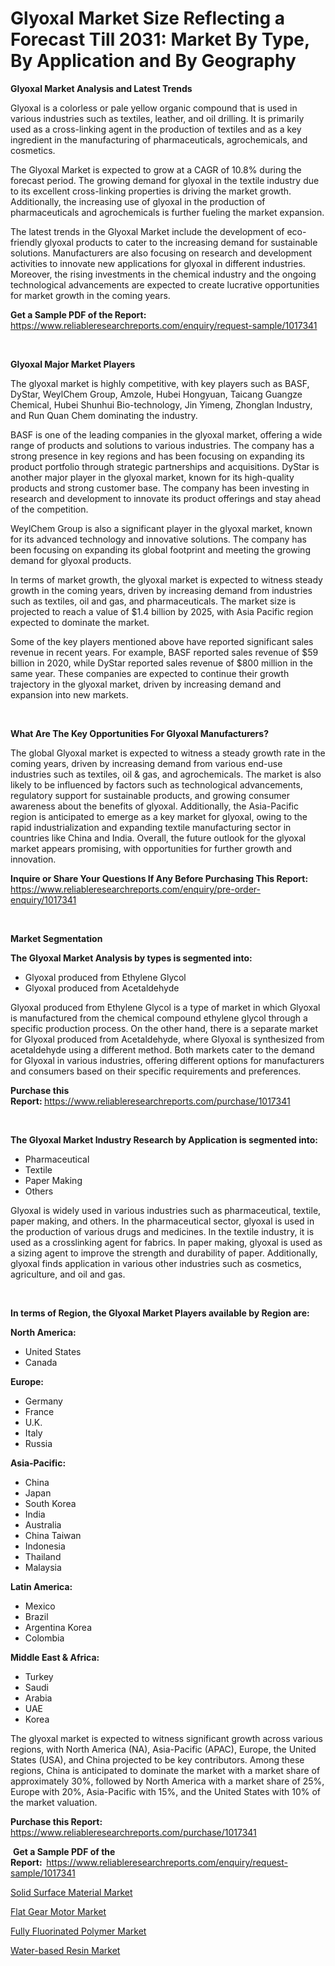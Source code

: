 <p><h1>Glyoxal Market Size Reflecting a Forecast Till 2031: Market By Type, By Application and By Geography</h1></p><p><strong>Glyoxal Market Analysis and Latest Trends</strong></p>
<p><p>Glyoxal is a colorless or pale yellow organic compound that is used in various industries such as textiles, leather, and oil drilling. It is primarily used as a cross-linking agent in the production of textiles and as a key ingredient in the manufacturing of pharmaceuticals, agrochemicals, and cosmetics.</p><p>The Glyoxal Market is expected to grow at a CAGR of 10.8% during the forecast period. The growing demand for glyoxal in the textile industry due to its excellent cross-linking properties is driving the market growth. Additionally, the increasing use of glyoxal in the production of pharmaceuticals and agrochemicals is further fueling the market expansion.</p><p>The latest trends in the Glyoxal Market include the development of eco-friendly glyoxal products to cater to the increasing demand for sustainable solutions. Manufacturers are also focusing on research and development activities to innovate new applications for glyoxal in different industries. Moreover, the rising investments in the chemical industry and the ongoing technological advancements are expected to create lucrative opportunities for market growth in the coming years.</p></p>
<p><strong>Get a Sample PDF of the Report:&nbsp;</strong> <a href="https://www.reliableresearchreports.com/enquiry/request-sample/1017341">https://www.reliableresearchreports.com/enquiry/request-sample/1017341</a></p>
<p>&nbsp;</p>
<p><strong>Glyoxal Major Market Players</strong></p>
<p><p>The glyoxal market is highly competitive, with key players such as BASF, DyStar, WeylChem Group, Amzole, Hubei Hongyuan, Taicang Guangze Chemical, Hubei Shunhui Bio-technology, Jin Yimeng, Zhonglan Industry, and Run Quan Chem dominating the industry. </p><p>BASF is one of the leading companies in the glyoxal market, offering a wide range of products and solutions to various industries. The company has a strong presence in key regions and has been focusing on expanding its product portfolio through strategic partnerships and acquisitions. DyStar is another major player in the glyoxal market, known for its high-quality products and strong customer base. The company has been investing in research and development to innovate its product offerings and stay ahead of the competition.</p><p>WeylChem Group is also a significant player in the glyoxal market, known for its advanced technology and innovative solutions. The company has been focusing on expanding its global footprint and meeting the growing demand for glyoxal products. </p><p>In terms of market growth, the glyoxal market is expected to witness steady growth in the coming years, driven by increasing demand from industries such as textiles, oil and gas, and pharmaceuticals. The market size is projected to reach a value of $1.4 billion by 2025, with Asia Pacific region expected to dominate the market.</p><p>Some of the key players mentioned above have reported significant sales revenue in recent years. For example, BASF reported sales revenue of $59 billion in 2020, while DyStar reported sales revenue of $800 million in the same year. These companies are expected to continue their growth trajectory in the glyoxal market, driven by increasing demand and expansion into new markets.</p></p>
<p>&nbsp;</p>
<p><strong>What Are The Key Opportunities For Glyoxal Manufacturers?</strong></p>
<p><p>The global Glyoxal market is expected to witness a steady growth rate in the coming years, driven by increasing demand from various end-use industries such as textiles, oil & gas, and agrochemicals. The market is also likely to be influenced by factors such as technological advancements, regulatory support for sustainable products, and growing consumer awareness about the benefits of glyoxal. Additionally, the Asia-Pacific region is anticipated to emerge as a key market for glyoxal, owing to the rapid industrialization and expanding textile manufacturing sector in countries like China and India. Overall, the future outlook for the glyoxal market appears promising, with opportunities for further growth and innovation.</p></p>
<p><strong>Inquire or Share Your Questions If Any Before Purchasing This Report:</strong> <a href="https://www.reliableresearchreports.com/enquiry/pre-order-enquiry/1017341">https://www.reliableresearchreports.com/enquiry/pre-order-enquiry/1017341</a></p>
<p>&nbsp;</p>
<p><strong>Market Segmentation</strong></p>
<p><strong>The Glyoxal Market Analysis by types is segmented into:</strong></p>
<p><ul><li>Glyoxal produced from Ethylene Glycol</li><li>Glyoxal produced from Acetaldehyde</li></ul></p>
<p><p>Glyoxal produced from Ethylene Glycol is a type of market in which Glyoxal is manufactured from the chemical compound ethylene glycol through a specific production process. On the other hand, there is a separate market for Glyoxal produced from Acetaldehyde, where Glyoxal is synthesized from acetaldehyde using a different method. Both markets cater to the demand for Glyoxal in various industries, offering different options for manufacturers and consumers based on their specific requirements and preferences.</p></p>
<p><strong>Purchase this Report:&nbsp;</strong><a href="https://www.reliableresearchreports.com/purchase/1017341">https://www.reliableresearchreports.com/purchase/1017341</a></p>
<p>&nbsp;</p>
<p><strong>The Glyoxal Market Industry Research by Application is segmented into:</strong></p>
<p><ul><li>Pharmaceutical</li><li>Textile</li><li>Paper Making</li><li>Others</li></ul></p>
<p><p>Glyoxal is widely used in various industries such as pharmaceutical, textile, paper making, and others. In the pharmaceutical sector, glyoxal is used in the production of various drugs and medicines. In the textile industry, it is used as a crosslinking agent for fabrics. In paper making, glyoxal is used as a sizing agent to improve the strength and durability of paper. Additionally, glyoxal finds application in various other industries such as cosmetics, agriculture, and oil and gas.</p></p>
<p>&nbsp;</p>
<p><strong>In terms of Region, the Glyoxal Market Players available by Region are:</strong></p>
<p>
    <p> <strong> North America: </strong>
        <ul>
            <li>United States</li>
            <li>Canada</li>
        </ul>
        </p> 
    <p> <strong> Europe: </strong>
        <ul>
            <li>Germany</li>
            <li>France</li>
            <li>U.K.</li>
            <li>Italy</li>
            <li>Russia</li>
        </ul>
        </p> 
    <p> <strong> Asia-Pacific: </strong>
        <ul>
            <li>China</li>
            <li>Japan</li>
            <li>South Korea</li>
            <li>India</li>
            <li>Australia</li>
            <li>China Taiwan</li>
            <li>Indonesia</li>
            <li>Thailand</li>
            <li>Malaysia</li>
        </ul>
        </p> 
    <p> <strong> Latin America: </strong>
        <ul>
            <li>Mexico</li>
            <li>Brazil</li>
            <li>Argentina Korea</li>
            <li>Colombia</li>
        </ul>
        </p> 
    <p> <strong> Middle East & Africa: </strong>
        <ul>
            <li>Turkey</li>
            <li>Saudi</li>
            <li>Arabia</li>
            <li>UAE</li>
            <li>Korea</li>
        </ul>
    </p>
    </p>
<p><p>The glyoxal market is expected to witness significant growth across various regions, with North America (NA), Asia-Pacific (APAC), Europe, the United States (USA), and China projected to be key contributors. Among these regions, China is anticipated to dominate the market with a market share of approximately 30%, followed by North America with a market share of 25%, Europe with 20%, Asia-Pacific with 15%, and the United States with 10% of the market valuation.</p></p>
<p><strong>Purchase this Report: </strong><a href="https://www.reliableresearchreports.com/purchase/1017341">https://www.reliableresearchreports.com/purchase/1017341</a></p>
<p>&nbsp;<strong>Get a Sample PDF of the Report:&nbsp;&nbsp;</strong><a href="https://www.reliableresearchreports.com/enquiry/request-sample/1017341">https://www.reliableresearchreports.com/enquiry/request-sample/1017341</a></p>
<p><strong></strong></p>
<p><p><a href="https://view.publitas.com/reportprime-1/solid-surface-material-market-provides-detailed-segmentation-of-this-market-based-on-type-application-and-region-and-forecast-for-the-period-from-2023-2030/">Solid Surface Material Market</a></p><p><a href="https://natural-crush-b99.notion.site/Flat-Gear-Motor-Market-Provides-a-Comprehensive-Analysis-Including-a-Macro-Overview-of-the-Market-as-9f174acf1a1e43abb5ea502be21d8b22">Flat Gear Motor Market</a></p><p><a href="https://view.publitas.com/reportprime-1/fully-fluorinated-polymer-market-size-and-examines-its-market-scope-with-a-primary-focus-on-growth-opportunities-and-forecasted-trends-spanning-from-2023-to-2030/">Fully Fluorinated Polymer Market</a></p><p><a href="https://view.publitas.com/reportprime-1/water-based-resin-market-research-report-unlocks-analysis-on-the-market-financial-status-market-size-and-market-revenue-upto-2030-gyg4g6gq8q6p/">Water-based Resin Market</a></p></p>